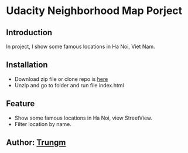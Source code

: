 # Udacity Neighborhood Map Porject

## Introduction
In project, I show some famous locations in Ha Noi, Viet Nam.

## Installation
* Download zip file or clone repo is [here](https://github.com/trunggm/neighborhood-map-project)
* Unzip and go to folder and run file index.html

## Feature
* Show some famous locations in Ha Noi, view StreetView.
* Filter location by name.

## Author: [Trungm](https://www.facebook.com/trung.gm.vn)
